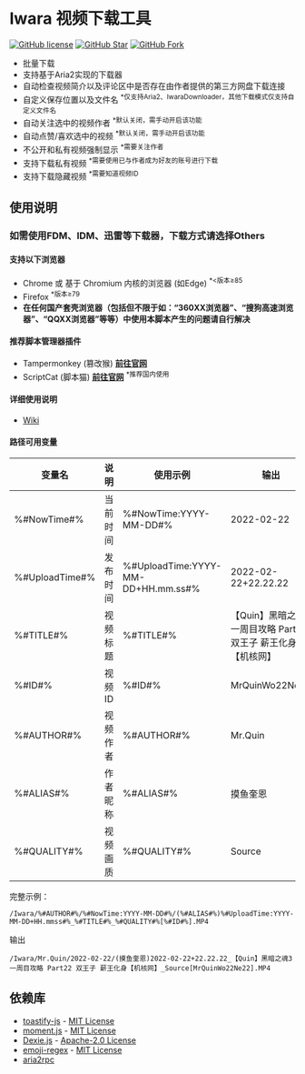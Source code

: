  # Iwara 视频下载工具

[![GitHub license](https://img.shields.io/github/license/dawn-lc/IwaraDownloadTool.svg?style=flat-square&color=4285dd&logo=github)](https://github.com/dawn-lc/IwaraDownloadTool/)
[![GitHub Star](https://img.shields.io/github/stars/dawn-lc/IwaraDownloadTool.svg?style=flat-square&label=Star&color=4285dd&logo=github)](https://github.com/dawn-lc/IwaraDownloadTool/)
[![GitHub Fork](https://img.shields.io/github/forks/dawn-lc/IwaraDownloadTool.svg?style=flat-square&label=Fork&color=4285dd&logo=github)](https://github.com/dawn-lc/IwaraDownloadTool/)

 * 批量下载
 * 支持基于Aria2实现的下载器
 * 自动检查视频简介以及评论区中是否存在由作者提供的第三方网盘下载连接
 * 自定义保存位置以及文件名 <sup>*仅支持Aria2、IwaraDownloader，其他下载模式仅支持自定义文件名</sup>
 * 自动关注选中的视频作者 <sup>*默认关闭，需手动开启该功能</sup>
 * 自动点赞/喜欢选中的视频 <sup>*默认关闭，需手动开启该功能</sup>
 * 不公开和私有视频强制显示 <sup>*需要关注作者</sup>
 * 支持下载私有视频 <sup>*需要使用已与作者成为好友的账号进行下载</sup>
 * 支持下载隐藏视频 <sup>*需要知道视频ID</sup>

## 使用说明

### 如需使用FDM、IDM、迅雷等下载器，下载方式请选择Others

#### 支持以下浏览器

* Chrome 或 基于 Chromium 内核的浏览器 (如Edge) <sup>*<版本≥85</sup>
* Firefox <sup>*版本≥79</sup>
* **在任何国产套壳浏览器（包括但不限于如：“360XX浏览器”、“搜狗高速浏览器”、“QQXX浏览器”等等）中使用本脚本产生的问题请自行解决**

#### 推荐脚本管理器插件

* Tampermonkey (篡改猴) **[前往官网](https://www.tampermonkey.net/)**
* ScriptCat (脚本猫) **[前往官网](https://scriptcat.org/)** <sup>*推荐国内使用</sup>

#### 详细使用说明

* [Wiki](https://github.com/dawn-lc/IwaraDownloadTool/wiki)

#### 路径可用变量

| 变量名 | 说明 | 使用示例 | 输出 |
|---|---|---|---|
| %#NowTime#% | 当前时间 | %#NowTime:YYYY-MM-DD#% | 2022-02-22 |
| %#UploadTime#% | 发布时间 | %#UploadTime:YYYY-MM-DD+HH.mm.ss#% | 2022-02-22+22.22.22 | 
| %#TITLE#% | 视频标题 | %#TITLE#% | 【Quin】黑暗之魂3 一周目攻略 Part22 双王子 薪王化身【机核网】 |
| %#ID#% | 视频ID | %#ID#% | MrQuinWo22Ne22 |
| %#AUTHOR#% | 视频作者 | %#AUTHOR#% | Mr.Quin |
| %#ALIAS#% | 作者昵称 | %#ALIAS#% | 摸鱼奎恩 |
| %#QUALITY#% | 视频画质 | %#QUALITY#% | Source |

完整示例：

`/Iwara/%#AUTHOR#%/%#NowTime:YYYY-MM-DD#%/(%#ALIAS#%)%#UploadTime:YYYY-MM-DD+HH.mmss#%_%#TITLE#%_%#QUALITY#%[%#ID#%].MP4`

输出

`/Iwara/Mr.Quin/2022-02-22/(摸鱼奎恩)2022-02-22+22.22.22_【Quin】黑暗之魂3 一周目攻略 Part22 双王子 薪王化身【机核网】_Source[MrQuinWo22Ne22].MP4`

## 依赖库
- [toastify-js](https://github.com/apvarun/toastify-js) - [MIT License](https://opensource.org/licenses/MIT)
- [moment.js](https://github.com/moment/moment/) - [MIT License](https://opensource.org/licenses/MIT)
- [Dexie.js](https://github.com/dexie/Dexie.js) - [Apache-2.0 License](https://opensource.org/license/apache-2-0)
- [emoji-regex](https://github.com/slevithan/emoji-regex-xs/) - [MIT License](https://opensource.org/licenses/MIT)
- [aria2rpc](https://github.com/pboymt/aria2rpc)